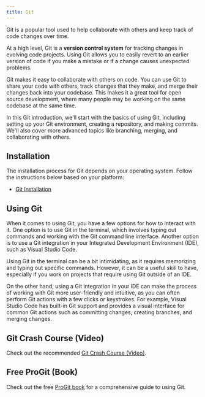 ```yaml
---
title: Git
---
```


Git is a popular tool used to help collaborate with others and keep track of code changes over time.

At a high level, Git is a **version control system** for tracking changes in evolving code projects. 
Using Git allows you to easily revert to an earlier version of code if you make a mistake or if a change causes unexpected problems.

Git makes it easy to collaborate with others on code. 
You can use Git to share your code with others, 
track changes that they make, and 
merge their changes back into your codebase. 
This makes it a great tool for open source development, 
where many people may be working on the same codebase at the same time.

In this Git introduction, we'll start with the basics of using Git, including setting up your Git environment, creating a repository, and making commits. We'll also cover more advanced topics like branching, merging, and collaborating with others. 

## Installation

The installation process for Git depends on your operating system. Follow the instructions below based on your platform:

- [Git Installation](installation/)

## Using Git

When it comes to using Git, you have a few options for how to interact with it. One option is to use Git in the terminal, 
which involves typing out commands and working with the Git command line interface. 
Another option is to use a Git integration in your Integrated Development Environment (IDE), such as Visual Studio Code.

Using Git in the terminal can be a bit intimidating, 
as it requires memorizing and typing out specific commands. 
However, it can be a useful skill to have, 
especially if you work on projects that require using Git outside of an IDE.

On the other hand, 
using a Git integration in your IDE can make the process of working with Git more user-friendly and intuitive, 
as you can often perform Git actions with a few clicks or keystrokes. 
For example, Visual Studio Code has built-in Git support and provides a visual interface for common Git actions such as committing changes, creating branches, and merging changes.

## Git Crash Course (Video)

Check out the recommended [Git Crash Course (Video)](/datafun-centraltools/git/crash-course.md).

## Free ProGit (Book)

Check out the free [ProGit book](https://git-scm.com/book/en/v2) for a comprehensive guide to using Git.
